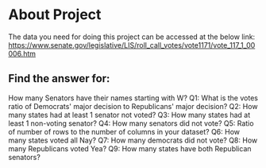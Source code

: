 # About Project 
   The data you need for doing this project can be accessed at the below link:
             https://www.senate.gov/legislative/LIS/roll_call_votes/vote1171/vote_117_1_00006.htm

## Find the answer for:
   How many Senators have their names starting with W? 
      Q1: What is the votes ratio of Democrats' major decision to Republicans' major decision? 
      Q2: How many states had at least 1 senator not voted? 
      Q3: How many states had at least 1 non-voting senator? 
      Q4: How many senators did not vote? 
      Q5: Ratio of number of rows to the number of columns in your dataset? 
      Q6: How many states voted all Nay? 
      Q7: How many democrats did not vote? 
      Q8: How many Republicans voted Yea? 
      Q9: How many states have both Republican senators? 

